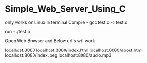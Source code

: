 # Simple_Web_Server_Using_C
only works on Linux
In terminal
  Compile -
      gcc test.c -o test.o
      
  run - 
      ./test.o
      
      
Open Web Browser and Below url's will work

  localhost:8080
  localhost:8080/index.html
  localhost:8080/about.html
  localhost:8080/index.jpeg
  localhost:8080/audio.mp3
